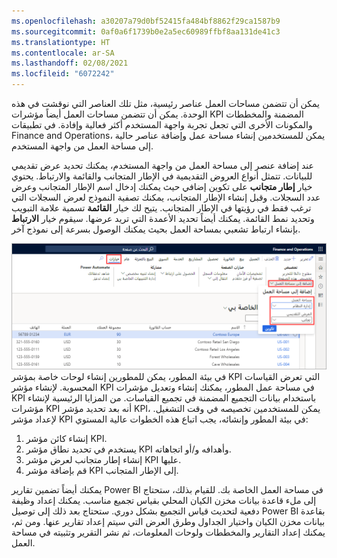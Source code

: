 ```yaml
---
ms.openlocfilehash: a30207a79d0bf52415fa484bf8862f29ca1587b9
ms.sourcegitcommit: 0af0a6f1739b0e2a5ec60989ffbf8aa131de41c3
ms.translationtype: HT
ms.contentlocale: ar-SA
ms.lasthandoff: 02/08/2021
ms.locfileid: "6072242"
---
```

يمكن أن تتضمن مساحات العمل عناصر رئيسية، مثل تلك العناصر التي نوقشت في هذه الوحدة. يمكن أن تتضمن مساحات العمل أيضاً مؤشرات KPI المضمنة والمخططات والمكونات الأخرى التي تجعل تجربة واجهة المستخدم أكثر فعالية وإفادة. في تطبيقات Finance and Operations، يمكن للمستخدمين إنشاء مساحة عمل وإضافة عناصر حالية إلى مساحة العمل من واجهة المستخدم. 

عند إضافة عنصر إلى مساحة العمل من واجهة المستخدم، يمكنك تحديد عرض تقديمي للبيانات. تتمثل أنواع العروض التقديمية في الإطار المتجانب والقائمة والارتباط. يحتوي خيار **إطار متجانب** على تكوين إضافي حيث يمكنك إدخال اسم الإطار المتجانب وعرض عدد السجلات. وقبل إنشاء الإطار المتجانب، يمكنك تصفية النموذج لعرض السجلات التي ترغب فقط في رؤيتها في الإطار المتجانب. يتيح لك خيار **القائمة** تسمية علامة التبويب وتحديد نمط القائمة. يمكنك أيضاً تحديد الأعمدة التي تريد عرضها. سيقوم خيار **الارتباط** بإنشاء ارتباط تشعبي بمساحة العمل بحيث يمكنك الوصول بسرعة إلى نموذج آخر.
 
[ ![لقطة شاشة لنموذج "إضافة إلى مساحة العمل" في مجموعة "تخصيص" ضمن علامة تبويب الخيارات.](../media/customize.png) ](../media/customize.png#lightbox) في بيئة المطور، يمكن للمطورين إنشاء لوحات خاصة بمؤشر KPI التي تعرض القياسات المحسوبة. لإنشاء مؤشر KPI في مساحة عمل المطور، يمكنك إنشاء وتعديل مؤشرات KPI باستخدام بيانات التجميع المضمنة في تجميع القياسات. من المزايا الرئيسية لإنشاء مؤشرات KPI أنه بعد تحديد مؤشر KPI، يمكن للمستخدمين تخصيصه في وقت التشغيل. لإعداد مؤشر KPI في بيئة المطور وإنشائه، يجب اتباع هذه الخطوات عالية المستوي:

1.  إنشاء كائن مؤشر KPI.
2.  يستخدم في تحديد نطاق مؤشر KPI وأهدافه و/أو اتجاهاته.
3.  إنشاء إطار متجانب لعرض مؤشر KPI عليها.
4.  قم بإضافة مؤشر KPI إلى الإطار المتجانب.

يمكنك أيضاً تضمين تقارير Power BI في مساحة العمل الخاصة بك. للقيام بذلك، ستحتاج إلى ملء قاعدة بيانات مخزن الكيان المحلي بقياس تجميع مناسب. يمكنك إعداد وظيفة دفعية لتحديث قياس التجميع بشكل دوري. ستحتاج بعد ذلك إلى توصيل Power BI بقاعدة بيانات مخزن الكيان واختيار الجداول وطرق العرض التي سيتم إعداد تقارير عنها. ومن ثم، يمكنك إعداد التقارير والمخططات ولوحات المعلومات، ثم نشر التقرير وتثبيته في مساحة العمل.
